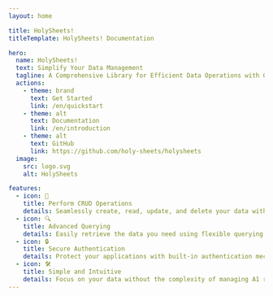 ```yaml
---
layout: home

title: HolySheets!
titleTemplate: HolySheets! Documentation

hero:
  name: HolySheets!
  text: Simplify Your Data Management
  tagline: A Comprehensive Library for Efficient Data Operations with Google Sheets
  actions:
    - theme: brand
      text: Get Started
      link: /en/quickstart
    - theme: alt
      text: Documentation
      link: /en/introduction
    - theme: alt
      text: GitHub
      link: https://github.com/holy-sheets/holysheets
  image:
    src: logo.svg
    alt: HolySheets

features:
  - icon: 🔄
    title: Perform CRUD Operations
    details: Seamlessly create, read, update, and delete your data with ease.
  - icon: 🔍
    title: Advanced Querying
    details: Easily retrieve the data you need using flexible querying options without worrying about A1 notation.
  - icon: 🔒
    title: Secure Authentication
    details: Protect your applications with built-in authentication mechanisms, including JWT, OAuth, and more.
  - icon: 🛠️
    title: Simple and Intuitive
    details: Focus on your data without the complexity of managing A1 ranges, making data operations straightforward and efficient.
---
```

